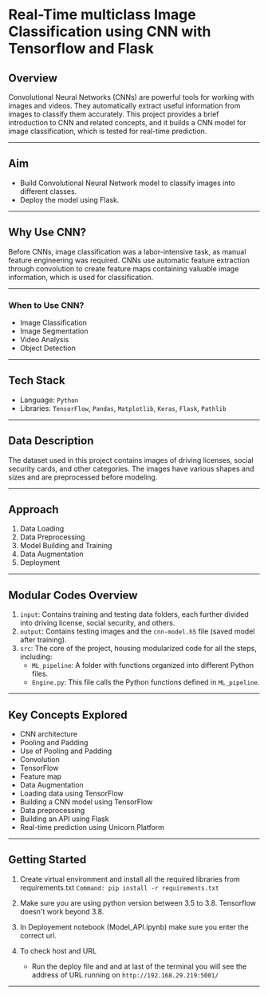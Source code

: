 # Real-Time multiclass Image Classification using CNN with Tensorflow and Flask


## Overview
Convolutional Neural Networks (CNNs) are powerful tools for working with images and videos. They automatically extract useful information from images to classify them accurately. This project provides a brief introduction to CNN and related concepts, and it builds a CNN model for image classification, which is tested for real-time prediction.

---

## Aim
- Build Convolutional Neural Network model to classify images into different classes.
- Deploy the model using Flask.

---

## Why Use CNN?
Before CNNs, image classification was a labor-intensive task, as manual feature engineering was required. CNNs use automatic feature extraction through convolution to create feature maps containing valuable image information, which is used for classification.

---

### When to Use CNN?
- Image Classification
- Image Segmentation
- Video Analysis
- Object Detection

---

## Tech Stack
- Language: `Python`
- Libraries: `TensorFlow`, `Pandas`, `Matplotlib`, `Keras`, `Flask`, `Pathlib`

---

## Data Description
The dataset used in this project contains images of driving licenses, social security cards, and other categories. The images have various shapes and sizes and are preprocessed before modeling.

---

## Approach
1. Data Loading
2. Data Preprocessing
3. Model Building and Training
4. Data Augmentation
5. Deployment

---

## Modular Codes Overview

1. `input`: Contains training and testing data folders, each further divided into driving license, social security, and others.
2. `output`: Contains testing images and the `cnn-model.h5` file (saved model after training).
3. `src`: The core of the project, housing modularized code for all the steps, including:
   - `ML_pipeline`: A folder with functions organized into different Python files.
   - `Engine.py`: This file calls the Python functions defined in `ML_pipeline`.

---

## Key Concepts Explored

- CNN architecture
- Pooling and Padding
- Use of Pooling and Padding
- Convolution
- TensorFlow
- Feature map
- Data Augmentation
- Loading data using TensorFlow
- Building a CNN model using TensorFlow
- Data preprocessing
- Building an API using Flask
- Real-time prediction using Unicorn Platform

---

## Getting Started

1. Create virtual environment and install all the required libraries from requirements.txt 
      `Command: pip install -r requirements.txt`

2.  Make sure you are using python version between 3.5 to 3.8. Tensorflow doesn't work beyond 3.8.

3. In Deployement notebook (Model_API.ipynb) make sure you enter the correct url.

4. To check host and URL 
    - Run the deploy file and and at last of the terminal you will see the address of URL running on `http://192.168.29.219:5001/`

---

